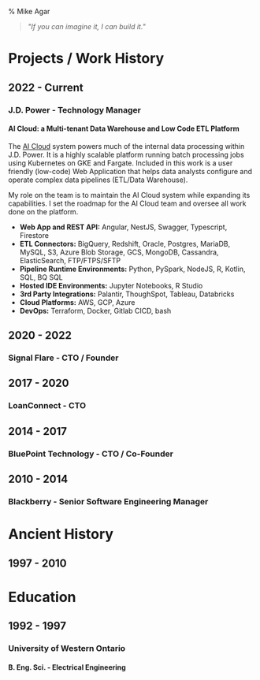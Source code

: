 % Mike Agar

> *"If you can imagine it, I can build it."*

# Projects / Work History

## 2022 - Current 
### J.D. Power - Technology Manager

#### AI Cloud: a Multi-tenant Data Warehouse and Low Code ETL Platform

The <a href="https://cloud.jdpower.ai/app/aic/index.html#/login" target="_blank" rel="noopener noreferrer">AI Cloud</a> system powers much of the internal data processing within J.D. Power.  It is a highly scalable platform running batch processing jobs using Kubernetes on GKE and Fargate. Included in this work is a user friendly (low-code) Web Application that helps data analysts configure and operate complex data pipelines (ETL/Data Warehouse).

My role on the team is to maintain the AI Cloud system while expanding its capabilities.  I set the roadmap for the AI Cloud team and oversee all work done on the platform.

- **Web App and REST API:** Angular, NestJS, Swagger, Typescript, Firestore
- **ETL Connectors:** BigQuery, Redshift, Oracle, Postgres, MariaDB, MySQL, S3, Azure Blob Storage, GCS, MongoDB, Cassandra, ElasticSearch, FTP/FTPS/SFTP
- **Pipeline Runtime Environments:** Python, PySpark, NodeJS, R, Kotlin, SQL, BQ SQL
- **Hosted IDE Environments:** Jupyter Notebooks, R Studio
- **3rd Party Integrations:** Palantir, ThoughSpot, Tableau, Databricks
- **Cloud Platforms:** AWS, GCP, Azure
- **DevOps:** Terraform, Docker, Gitlab CICD, bash

## 2020 - 2022
### Signal Flare - CTO / Founder

## 2017 - 2020
### LoanConnect - CTO

## 2014 - 2017
### BluePoint Technology - CTO / Co-Founder

## 2010 - 2014
### Blackberry - Senior Software Engineering Manager

# Ancient History

## 1997 - 2010
### 

# Education
## 1992 - 1997 
### University of Western Ontario
#### B. Eng. Sci. - Electrical Engineering
